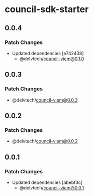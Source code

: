 # council-sdk-starter

## 0.0.4

### Patch Changes

- Updated dependencies [e742438]
  - @delvtech/council-viem@0.1.0

## 0.0.3

### Patch Changes

- @delvtech/council-viem@0.0.3

## 0.0.2

### Patch Changes

- @delvtech/council-viem@0.0.2

## 0.0.1

### Patch Changes

- Updated dependencies [abebf3c]
  - @delvtech/council-viem@0.0.1
